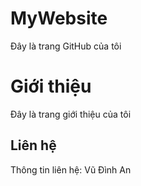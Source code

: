 # MyWebsite
Đây là trang GitHub của tôi
# Giới thiệu
Đây là trang giới thiệu của tôi
## Liên hệ
Thông tin liên hệ: Vũ Đình An
